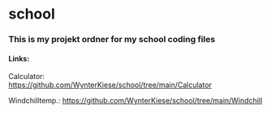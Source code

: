 # school
### This is my projekt ordner for my school coding files
#### Links:
Calculator:  
https://github.com/WynterKiese/school/tree/main/Calculator


Windchilltemp.:
https://github.com/WynterKiese/school/tree/main/Windchill
